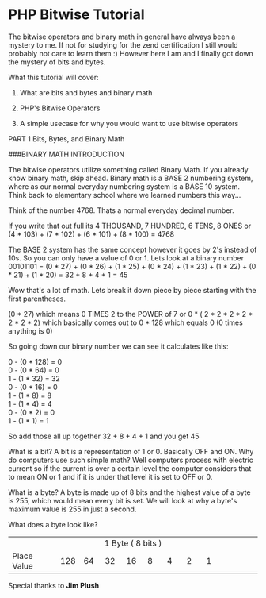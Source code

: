 # PHP Bitwise Tutorial
The bitwise operators and binary math in general have always been a mystery to me. If not for studying for the zend certification I still would probably not care to learn them :) However here I am and I finally got down the mystery of bits and bytes.

What this tutorial will cover:

1. What are bits and bytes and binary math

2. PHP's Bitwise Operators

3. A simple usecase for why you would want to use bitwise operators

PART 1 Bits, Bytes, and Binary Math

###BINARY MATH INTRODUCTION

The bitwise operators utilize something called Binary Math. If you already know binary math, skip ahead. Binary math is a BASE 2 numbering system, where as our normal everyday numbering system is a BASE 10 system. Think back to elementary school where we learned numbers this way...

Think of the number 4768. Thats a normal everyday decimal number.

If you write that out full its 4 THOUSAND, 7 HUNDRED, 6 TENS, 8 ONES
or (4 * 103) + (7 * 102) + (6 * 101) + (8 * 100) = 4768

The BASE 2 system has the same concept however it goes by 2's instead of 10s. So you can only have a value of 0 or 1. Lets look at a binary number
00101101 = (0 * 27) + (0 * 26) + (1 * 25) + (0 * 24) + (1 * 23) + (1 * 22) + (0 * 21) + (1 * 20) = 32 + 8 + 4 + 1 = 45

Wow that's a lot of math. Lets break it down piece by piece starting with the first parentheses.

(0 * 27) which means 0 TIMES 2 to the POWER of 7 or 0 * ( 2 * 2 * 2 * 2 * 2 * 2 * 2) which basically comes out to 0 * 128 which equals 0 (0 times anything is 0)

So going down our binary number we can see it calculates like this:

0 - (0 * 128) = 0<br>
0 - (0 * 64) = 0<br>
1 - (1 * 32) = 32<br>
0 - (0 * 16) = 0<br>
1 - (1 * 8) = 8<br>
1 - (1 * 4) = 4<br>
0 - (0 * 2) = 0<br>
1 - (1 * 1) = 1<br>

So add those all up together 32 + 8 + 4 + 1 and you get 45

What is a bit? A bit is a representation of 1 or 0. Basically OFF and ON. Why do computers use such simple math? Well computers process with electric current so if the current is over a certain level the computer considers that to mean ON or 1 and if it is under that level it is set to OFF or 0.

What is a byte? A byte is made up of 8 bits and the highest value of a byte is 255, which would mean every bit is set. We will look at why a byte's maximum value is 255 in just a second.

What does a byte look like?

<table>
    <tbody>
        <tr> 
            <td colspan="11" align="center"> 
              1 Byte ( 8 bits )
            </td>
        </tr>
    <tr>
        <td width="100">
        Place Value
        </td>
        <td width="30"> 
          128
        </td>
        <td width="30"> 
          64
        </td>
        <td width="30"> 
          32
        </td>
        <td width="30"> 
          16
        </td>
        <td width="30"> 
          8
        </td>
        <td width="30"> 
          4
        </td>
        <td width="30"> 
          2
        </td>
        <td width="30"> 
          1
        </td>
        <td width="30"></td>
        <td width="30"></td>
    </tr>
    </tbody>
</table>


Special thanks to **Jim Plush**